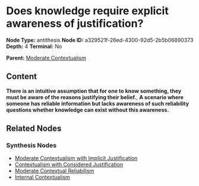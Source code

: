 # Does knowledge require explicit awareness of justification?

**Node Type:** antithesis
**Node ID:** a329521f-26ed-4300-92d5-2b5b06890373
**Depth:** 4
**Terminal:** No

**Parent:** [Moderate Contextualism](moderate-contextualism-synthesis-f9603b00-ac0c-406b-962a-7886cc0cd2cc.md)

## Content

**There is an intuitive assumption that for one to know something, they must be aware of the reasons justifying their belief.**, **A scenario where someone has reliable information but lacks awareness of such reliability questions whether knowledge can exist without this awareness.**

## Related Nodes

### Synthesis Nodes

- [Moderate Contextualism with Implicit Justification](moderate-contextualism-with-implicit-justification-synthesis-0096cd45-b3d0-4585-9239-da3676320640.md)
- [Contextualism with Considered Justification](contextualism-with-considered-justification-synthesis-8918d7e3-c100-49a3-bd22-2d69857c26dc.md)
- [Moderate Contextual Reliabilism](moderate-contextual-reliabilism-synthesis-25681d1f-20bc-473a-b411-c3321377c4f7.md)
- [Internal Contextualism](internal-contextualism-synthesis-35690c0a-615f-4e49-b041-3b6af94f92c2.md)
